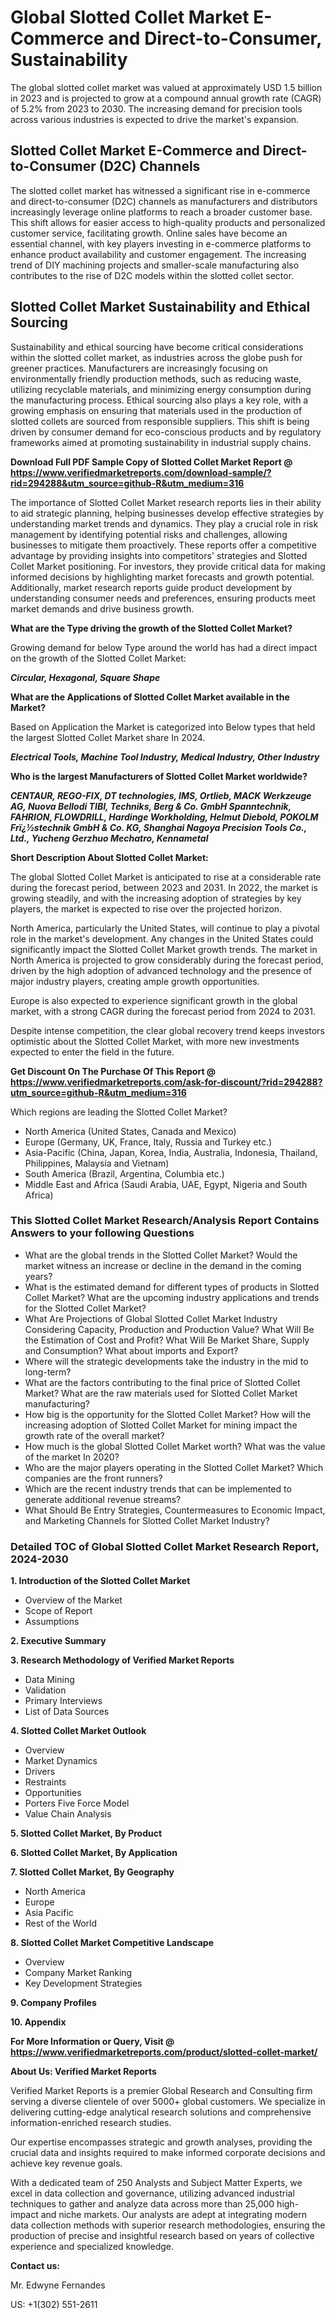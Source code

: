 <h1>Global Slotted Collet Market E-Commerce and Direct-to-Consumer, Sustainability</h1><p class=""><p>The global slotted collet market was valued at approximately USD 1.5 billion in 2023 and is projected to grow at a compound annual growth rate (CAGR) of 5.2% from 2023 to 2030. The increasing demand for precision tools across various industries is expected to drive the market's expansion.</p><h2>Slotted Collet Market E-Commerce and Direct-to-Consumer (D2C) Channels</h2><p>The slotted collet market has witnessed a significant rise in e-commerce and direct-to-consumer (D2C) channels as manufacturers and distributors increasingly leverage online platforms to reach a broader customer base. This shift allows for easier access to high-quality products and personalized customer service, facilitating growth. Online sales have become an essential channel, with key players investing in e-commerce platforms to enhance product availability and customer engagement. The increasing trend of DIY machining projects and smaller-scale manufacturing also contributes to the rise of D2C models within the slotted collet sector.</p><h2>Slotted Collet Market Sustainability and Ethical Sourcing</h2><p>Sustainability and ethical sourcing have become critical considerations within the slotted collet market, as industries across the globe push for greener practices. Manufacturers are increasingly focusing on environmentally friendly production methods, such as reducing waste, utilizing recyclable materials, and minimizing energy consumption during the manufacturing process. Ethical sourcing also plays a key role, with a growing emphasis on ensuring that materials used in the production of slotted collets are sourced from responsible suppliers. This shift is being driven by consumer demand for eco-conscious products and by regulatory frameworks aimed at promoting sustainability in industrial supply chains.</p></p><p class=""><strong>Download Full PDF Sample Copy of Slotted Collet Market Report @ <a href="https://www.verifiedmarketreports.com/download-sample/?rid=294288&utm_source=github-R&utm_medium=316" target="_blank">https://www.verifiedmarketreports.com/download-sample/?rid=294288&utm_source=github-R&utm_medium=316</a></strong></p><p>The importance of&nbsp;Slotted Collet Market research reports lies in their ability to aid strategic planning, helping businesses develop effective strategies by understanding market trends and dynamics. They play a crucial role in risk management by identifying potential risks and challenges, allowing businesses to mitigate them proactively. These reports offer a competitive advantage by providing insights into competitors' strategies and Slotted Collet Market positioning. For investors, they provide critical data for making informed decisions by highlighting market forecasts and growth potential. Additionally, market research reports guide product development by understanding consumer needs and preferences, ensuring products meet market demands and drive business growth.</p><p><strong>What are the&nbsp;Type driving the growth of the Slotted Collet Market?</strong></p><p id="" class="">Growing demand for below Type around the world has had a direct impact on the growth of the Slotted Collet Market:</p><p class=""><em><strong>Circular, Hexagonal, Square Shape</strong></em></p><p class=""><strong>What are the&nbsp;Applications&nbsp;of Slotted Collet Market available in the Market?</strong></p><p id="" class="">Based on Application the Market is categorized into Below types that held the largest Slotted Collet Market share In 2024.</p><p class=""><em><strong>Electrical Tools, Machine Tool Industry, Medical Industry, Other Industry</strong></em></p><p class=""><strong>Who is the largest Manufacturers of Slotted Collet Market worldwide?</strong></p><p><em><strong>CENTAUR, REGO-FIX, DT technologies, IMS, Ortlieb, MACK Werkzeuge AG, Nuova Bellodi TIBI, Techniks, Berg & Co. GmbH Spanntechnik, FAHRION, FLOWDRILL, Hardinge Workholding, Helmut Diebold, POKOLM Frï¿½stechnik GmbH & Co. KG, Shanghai Nagoya Precision Tools Co., Ltd., Yucheng Gerzhuo Mechatro, Kennametal</strong></em></p><p id="" class=""><strong>Short Description About Slotted Collet Market:</strong></p><p>The global Slotted Collet Market is anticipated to rise at a considerable rate during the forecast period, between 2023 and 2031. In 2022, the market is growing steadily, and with the increasing adoption of strategies by key players, the market is expected to rise over the projected horizon.</p><p>North America, particularly the United States, will continue to play a pivotal role in the market's development. Any changes in the United States could significantly impact the Slotted Collet Market growth trends. The market in North America is projected to grow considerably during the forecast period, driven by the high adoption of advanced technology and the presence of major industry players, creating ample growth opportunities.</p><p>Europe is also expected to experience significant growth in the global market, with a strong CAGR during the forecast period from 2024 to 2031.</p><p>Despite intense competition, the clear global recovery trend keeps investors optimistic about the Slotted Collet Market, with more new investments expected to enter the field in the future.</p><p id="" class=""><strong>Get Discount On The Purchase Of This Report @ <a href="https://www.verifiedmarketreports.com/ask-for-discount/?rid=294288?utm_source=github-R&utm_medium=316" target="_blank">https://www.verifiedmarketreports.com/ask-for-discount/?rid=294288?utm_source=github-R&utm_medium=316</a></strong></p><p class="">Which regions are leading the Slotted Collet Market?</p><ul><li>North America (United States, Canada and Mexico)</li><li>Europe (Germany, UK, France, Italy, Russia and Turkey etc.)</li><li>Asia-Pacific (China, Japan, Korea, India, Australia, Indonesia, Thailand, Philippines, Malaysia and Vietnam)</li><li>South America (Brazil, Argentina, Columbia etc.)</li><li>Middle East and Africa (Saudi Arabia, UAE, Egypt, Nigeria and South Africa)</li></ul><h3 id="" class="">This Slotted Collet Market Research/Analysis Report Contains Answers to your following Questions</h3><ul><li>What are the global trends in the Slotted Collet Market? Would the market witness an increase or decline in the demand in the coming years?</li><li>What is the estimated demand for different types of products in Slotted Collet Market? What are the upcoming industry applications and trends for the Slotted Collet Market?</li><li>What Are Projections of Global Slotted Collet Market Industry Considering Capacity, Production and Production Value? What Will Be the Estimation of Cost and Profit? What Will Be Market Share, Supply and Consumption? What about imports and Export?</li><li>Where will the strategic developments take the industry in the mid to long-term?</li><li>What are the factors contributing to the final price of Slotted Collet Market? What are the raw materials used for Slotted Collet Market manufacturing?</li><li>How big is the opportunity for the Slotted Collet Market? How will the increasing adoption of Slotted Collet Market for mining impact the growth rate of the overall market?</li><li>How much is the global Slotted Collet Market worth? What was the value of the market In 2020?</li><li>Who are the major players operating in the Slotted Collet Market? Which companies are the front runners?</li><li>Which are the recent industry trends that can be implemented to generate additional revenue streams?</li><li>What Should Be Entry Strategies, Countermeasures to Economic Impact, and Marketing Channels for Slotted Collet Market Industry?</li></ul><h3 id="" class="">Detailed TOC of Global Slotted Collet Market Research Report, 2024-2030</h3><p id="" class=""><strong>1. Introduction of the Slotted Collet Market</strong></p><ul><li>Overview of the Market</li><li>Scope of Report</li><li>Assumptions</li></ul><p id="" class=""><strong>2. Executive Summary</strong></p><p id="" class=""><strong>3. Research Methodology of Verified Market Reports</strong></p><ul><li>Data Mining</li><li>Validation</li><li>Primary Interviews</li><li>List of Data Sources</li></ul><p id="" class=""><strong>4. Slotted Collet Market Outlook</strong></p><ul><li>Overview</li><li>Market Dynamics</li><li>Drivers</li><li>Restraints</li><li>Opportunities</li><li>Porters Five Force Model</li><li>Value Chain Analysis</li></ul><p id="" class=""><strong>5. Slotted Collet Market, By Product</strong></p><p id="" class=""><strong>6. Slotted Collet Market, By Application</strong></p><p id="" class=""><strong>7. Slotted Collet Market, By Geography</strong></p><ul><li>North America</li><li>Europe</li><li>Asia Pacific</li><li>Rest of the World</li></ul><p id="" class=""><strong>8. Slotted Collet Market Competitive Landscape</strong></p><ul><li>Overview</li><li>Company Market Ranking</li><li>Key Development Strategies</li></ul><p id="" class=""><strong>9. Company Profiles</strong></p><p id="" class=""><strong>10. Appendix</strong></p><p id="" class=""><strong>For More Information or Query, Visit @ <a href="https://www.verifiedmarketreports.com/product/slotted-collet-market/" target="_blank">https://www.verifiedmarketreports.com/product/slotted-collet-market/</a></strong></p><p id="" class=""><strong>About Us: Verified Market Reports</strong></p><p id="" class="">Verified Market Reports is a premier Global Research and Consulting firm serving a diverse clientele of over 5000+ global customers. We specialize in delivering cutting-edge analytical research solutions and comprehensive information-enriched research studies.</p><p id="" class="">Our expertise encompasses strategic and growth analyses, providing the crucial data and insights required to make informed corporate decisions and achieve key revenue goals.</p><p id="" class="">With a dedicated team of 250 Analysts and Subject Matter Experts, we excel in data collection and governance, utilizing advanced industrial techniques to gather and analyze data across more than 25,000 high-impact and niche markets. Our analysts are adept at integrating modern data collection methods with superior research methodologies, ensuring the production of precise and insightful research based on years of collective experience and specialized knowledge.</p><p id="" class=""><strong>Contact us:</strong></p><p id="" class="">Mr. Edwyne Fernandes</p><p id="" class="">US: +1(302) 551-2611</p>